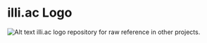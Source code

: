 # illi.ac Logo
![Alt text](https://raw.githubusercontent.com/anthony4tner/illi.ac-logo/main/default.svg)
illi.ac logo repository for raw reference in other projects.

